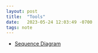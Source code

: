 ```yaml
---
layout: post
title:  "Tools"
date:   2023-05-24 12:03:49 -0700
tags: note
---
```


- [Sequence Diagram](https://sequencediagram.org/)